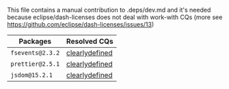 This file contains a manual contribution to .deps/dev.md and it's needed because eclipse/dash-licenses does not deal with work-with CQs (more see https://github.com/eclipse/dash-licenses/issues/13)

| Packages | Resolved CQs |
| --- | --- |
| `fsevents@2.3.2` | [clearlydefined](https://clearlydefined.io/definitions/npm/npmjs/-/fsevents/2.3.2) |
| `prettier@2.5.1` | [clearlydefined](https://clearlydefined.io/definitions/npm/npmjs/-/prettier/2.5.1) |
| `jsdom@15.2.1` | [clearlydefined](https://clearlydefined.io/definitions/npm/npmjs/-/jsdom/15.2.1) |
